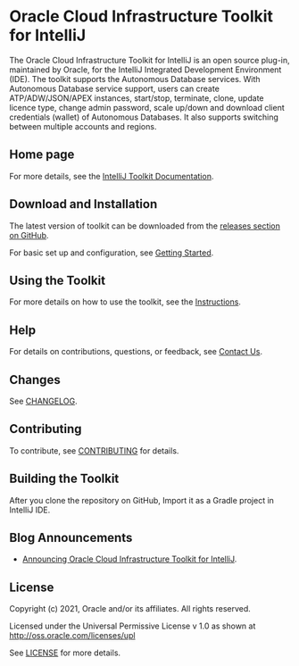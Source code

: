 # Oracle Cloud Infrastructure Toolkit for IntelliJ

The Oracle Cloud Infrastructure Toolkit for IntelliJ is an open source plug-in, maintained by Oracle, for the IntelliJ Integrated Development Environment (IDE).
The toolkit supports the Autonomous Database services. With Autonomous Database service support, users can create ATP/ADW/JSON/APEX instances, start/stop, terminate, clone, update licence type, change admin password, scale up/down and download client credentials (wallet) of Autonomous Databases.
It also supports switching between multiple accounts and regions.

## Home page 

For more details, see the [IntelliJ Toolkit Documentation](https://docs.cloud.oracle.com/iaas/Content/API/SDKDocs/intellijtoolkit.htm).

## Download and Installation

The latest version of toolkit can be downloaded from the [releases section on GitHub](https://github.com/oracle/oci-toolkit-intellij/releases).

For basic set up and configuration, see [Getting Started](https://docs.cloud.oracle.com/iaas/Content/API/SDKDocs/intellijgettingstarted.htm).

## Using the Toolkit

For more details on how to use the toolkit, see the [Instructions](https://docs.cloud.oracle.com/iaas/Content/API/SDKDocs/intellijusing.htm).

## Help

For details on contributions, questions, or feedback, see [Contact Us](https://docs.cloud.oracle.com/iaas/Content/API/SDKDocs/intellijtoolkit.htm#ContactUs).

## Changes

See [CHANGELOG](./CHANGELOG.md).

## Contributing

To contribute, see [CONTRIBUTING](./CONTRIBUTING.md) for details.

## Building the Toolkit

After you clone the repository on GitHub, 
Import it as a Gradle project in IntelliJ IDE.

## Blog Announcements

- [Announcing Oracle Cloud Infrastructure Toolkit for IntelliJ](https://blogs.oracle.com/cloud-infrastructure/announcing-oracle-cloud-infrastructure-toolkit-for-intellij).

## License

Copyright (c) 2021, Oracle and/or its affiliates. All rights reserved.

Licensed under the Universal Permissive License v 1.0 as shown at http://oss.oracle.com/licenses/upl

See [LICENSE](/LICENSE.txt) for more details.
